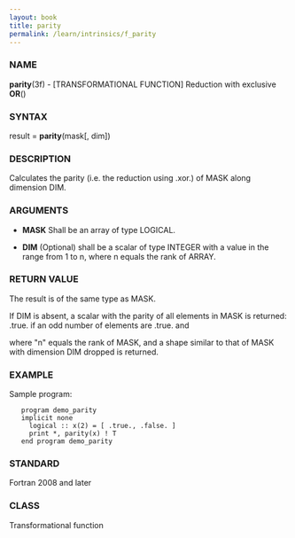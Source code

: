 ```yaml
---
layout: book
title: parity
permalink: /learn/intrinsics/f_parity
---
```

### NAME

**parity**(3f) - \[TRANSFORMATIONAL FUNCTION\]
Reduction with exclusive **OR**()

### SYNTAX

result = **parity**(mask\[, dim\])

### DESCRIPTION

Calculates the parity (i.e. the reduction using .xor.) of MASK along
dimension DIM.

### ARGUMENTS

  - **MASK**
    Shall be an array of type LOGICAL.

  - **DIM**
    (Optional) shall be a scalar of type INTEGER with a value in the
    range from 1 to n, where n equals the rank of ARRAY.

### RETURN VALUE

The result is of the same type as MASK.

If DIM is absent, a scalar with the parity of all elements in MASK is
returned: .true. if an odd number of elements are .true. and

where "n" equals the rank of MASK, and a shape similar to that of MASK
with dimension DIM dropped is returned.

### EXAMPLE

Sample program:

```
   program demo_parity
   implicit none
     logical :: x(2) = [ .true., .false. ]
     print *, parity(x) ! T
   end program demo_parity
```

### STANDARD

Fortran 2008 and later

### CLASS

Transformational function
